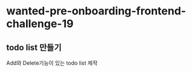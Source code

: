<h1>wanted-pre-onboarding-frontend-challenge-19</h1>

<h2>todo list 만들기</h2>
<p>Add와 Delete기능이 있는 todo list 제작</p>
